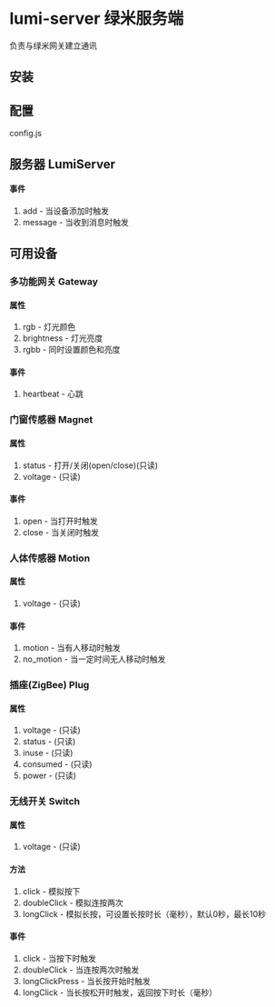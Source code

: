 # lumi-server 绿米服务端

负责与绿米网关建立通讯

## 安装

## 配置

config.js

## 服务器 LumiServer

#### 事件
1. add - 当设备添加时触发
2. message - 当收到消息时触发

## 可用设备

### 多功能网关 Gateway

#### 属性
1. rgb - 灯光颜色
2. brightness - 灯光亮度
3. rgbb - 同时设置颜色和亮度

#### 事件
1. heartbeat - 心跳

### 门窗传感器 Magnet

#### 属性
1. status - 打开/关闭(open/close)(只读)
2. voltage - (只读)

#### 事件
1. open - 当打开时触发
2. close - 当关闭时触发

### 人体传感器 Motion

#### 属性
1. voltage - (只读)

#### 事件
1. motion - 当有人移动时触发
2. no_motion - 当一定时间无人移动时触发

### 插座(ZigBee) Plug

#### 属性
1. voltage - (只读)
2. status - (只读)
3. inuse - (只读)
4. consumed - (只读)
5. power - (只读)

### 无线开关 Switch

#### 属性
1. voltage - (只读)

#### 方法
1. click - 模拟按下
2. doubleClick - 模拟连按两次
3. longClick - 模拟长按，可设置长按时长（毫秒），默认0秒，最长10秒

#### 事件
1. click - 当按下时触发
2. doubleClick - 当连按两次时触发
3. longClickPress - 当长按开始时触发
4. longClick - 当长按松开时触发，返回按下时长（毫秒）